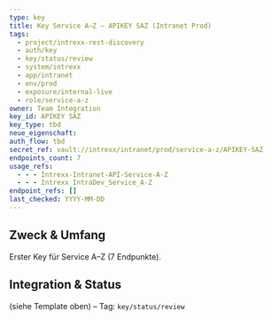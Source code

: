```yaml
---
type: key
title: Key Service A–Z — APIKEY SAZ (Intranet Prod)
tags:
  - project/intrexx-rest-discovery
  - auth/key
  - key/status/review
  - system/intrexx
  - app/intranet
  - env/prod
  - exposure/internal-live
  - role/service-a-z
owner: Team Integration
key_id: APIKEY SAZ
key_type: tbd
neue_eigenschaft:
auth_flow: tbd
secret_ref: vault://intrexx/intranet/prod/service-a-z/APIKEY-SAZ
endpoints_count: 7
usage_refs:
  - - - Intrexx-Intranet-API-Service-A-Z
  - - - Intrexx_IntraDev_Service_A-Z
endpoint_refs: []
last_checked: YYYY-MM-DD
---
```


## Zweck & Umfang
Erster Key für Service A–Z (7 Endpunkte).

## Integration & Status
(siehe Template oben) – Tag: `key/status/review`
